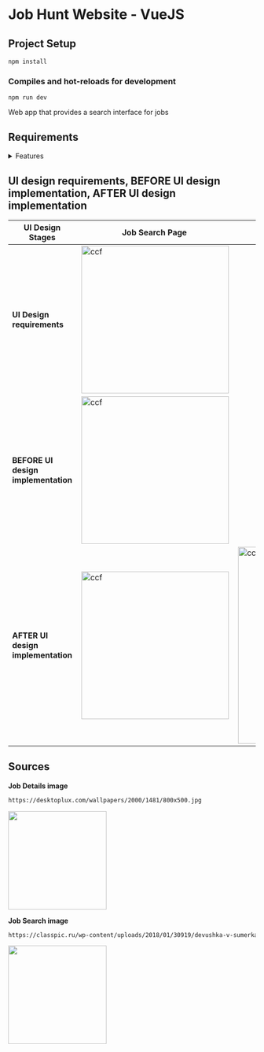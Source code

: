 # Job Hunt Website - VueJS

## Project Setup

```npm
npm install
```
### Compiles and hot-reloads for development

```npm
npm run dev
```

Web app that provides a search interface for jobs

## Requirements

<details> <summary> Features </summary>

- [x] Fetch job data from a mock API, using the JSON Provided to you.
- [x] Use VueJS to implement the front-end functionality.
- [x] Use Tailwind CSS,
- [x] Use Bootstrap, or a framework that you are comfortable with to make the web page mobile responsive.
- [x] Implement a search bar that allows the user to search for jobs by title. 
- [x] The search results should update dynamically as the user types.
- [x] Implement a dropdown for the Sort By field, with options to filter by highest salary and latest date. 
- [x] The search results should dynamically change on selection.
- [ ] Implement checkboxes that allow the user to filter the search results by category.
- [x] The categories should be fetched dynamically from the API data. 
- [x] The search results should dynamically change on selection.



<details><summary> Use VueJS to implement the front-end functionality. </summary>
<details> <summary> Job Search: </summary> 

- [x] Search by Job title
- [x] Sort by Date
- [x] Category sorting 
- [x] Display Job specifications: title, job ID - <span style="background-color: #FF0000"> not provided </span> , salary, posted <span style="background-color:#FFFF00"> X </span> days ago

</details>

<details> <summary> Job Details: </summary>

 Display the selected job in new page:
  
**1 Box**

  - [x] Job title
  - [x] Job ID - <span style="background-color: #FF0000"> not provided </span> 
  - [x] Location
  - [x] Salary
  - [x] Posted <span style="background-color:#FFFF00"> X </span> days ago

**2 Box**

- [x] Job description
- [x] Apply button

</details>

</details>

</details>

## UI design requirements, BEFORE UI design implementation, AFTER UI design implementation

| UI Design Stages| Job Search Page | Job Details Page | 
|------|------|------|
| **UI Design requirements**| <img alt="ccf" align="right" src="https://user-images.githubusercontent.com/74015697/227816642-6d75e362-3009-41a6-a146-88af4cbd07b3.png" width="300"> | <img alt="ccf" align="right" src="https://user-images.githubusercontent.com/74015697/227816591-568568db-3994-4527-8a2b-14522452e6ba.png" width="300"> |
| **BEFORE UI design implementation** | <img alt="ccf" align="right" src="https://user-images.githubusercontent.com/74015697/227816969-7a5013af-c361-4eac-806f-b8784c53b782.png" width="300"> | <img alt="ccf" align="right" src="https://user-images.githubusercontent.com/74015697/227817020-0c4d6c18-ae40-4f4e-93e6-442c50b22a35.png" width="300"> |
| **AFTER UI design implementation** | <img alt="ccf" align="right" src="" width="300"> | <img alt="ccf" align="right" src="" width="400"> |



## Sources

**Job Details image**

```html
https://desktoplux.com/wallpapers/2000/1481/800x500.jpg
```

<kbd>
<img src="https://desktoplux.com/wallpapers/2000/1481/800x500.jpg" width="200"/></kbd>

**Job Search image**

```html
https://classpic.ru/wp-content/uploads/2018/01/30919/devushka-v-sumerkah-derzhit-na-vytjanutyh-rukah-bengalskij-ogon.jpg
```

<kbd>
<img src="https://classpic.ru/wp-content/uploads/2018/01/30919/devushka-v-sumerkah-derzhit-na-vytjanutyh-rukah-bengalskij-ogon.jpg" width="200" /></kbd>
